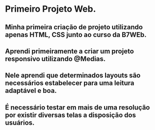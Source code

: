<h1>Primeiro Projeto Web.</h1>

## Minha primeira criação de projeto utilizando apenas HTML, CSS junto ao curso da B7WEb.

## Aprendi primeiramente a criar um projeto responsivo utilizando @Medias.

## Nele aprendi que determinados layouts são necessários estabelecer para uma leitura adaptável e boa.

## É necessário testar em mais de uma resolução por existir diversas telas a disposição dos usuários.